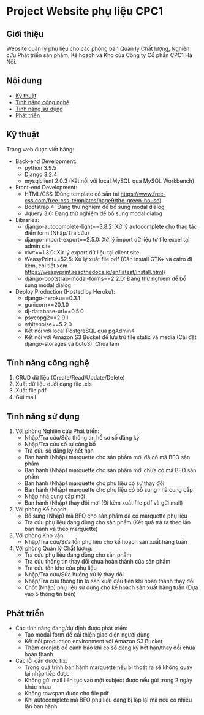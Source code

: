 # Project Website phụ liệu CPC1

## Giới thiệu
Website quản lý phụ liệu cho các phòng ban Quản lý Chất lượng, Nghiên cứu Phát triển sản phẩm, Kế hoạch và Kho của Công ty Cổ phần CPC1 Hà Nội.

## Nội dung
* [Kỹ thuật](#kythuat)
* [Tính năng công nghệ](#congnghe)
* [Tính năng sử dụng](#sudung)
* [Phát triển](#phattrien)

<a name="kythuat"/></a>
## Kỹ thuật
Trang web được viết bằng:
* Back-end Development:
  * python 3.9.5
  * Django 3.2.4
  * mysqlclient 2.0.3 (Kết nối với local MySQL qua MySQL Workbench)  
* Front-end Development:
  * HTML/CSS (Dùng template có sẵn tại https://www.free-css.com/free-css-templates/page9/the-green-house)
  * Bootstrap 4: Đang thử nghiệm để bổ sung modal dialog
  * Jquery 3.6: Đang thử nghiệm để bổ sung modal dialog
* Libraries:
  * django-autocomplete-light==3.8.2: Xử lý autocomplete cho thao tác điền form (Nhập/Tra cứu)
  * django-import-export==2.5.0: Xử lý import dữ liệu từ file excel tại admin site
  * xlwt==1.3.0: Xử lý export dữ liệu tại client site
  * WeasyPrint==52.5: Xử lý xuất file pdf (Cần install GTK+ và cairo đi kèm, chi tiết xem https://weasyprint.readthedocs.io/en/latest/install.html)
  * django-bootstrap-modal-forms==2.2.0: Đang thử nghiệm để bổ sung modal dialog
* Deploy Production (Hosted by Heroku):
  * django-heroku==0.3.1
  * gunicorn==20.1.0
  * dj-database-url==0.5.0
  * psycopg2==2.9.1
  * whitenoise==5.2.0
  * Kết nối với local PostgreSQL qua pgAdmin4
  * Kết nối với Amazon S3 Bucket để lưu trữ file static và media (Cài đặt django-storages và boto3): Chưa làm


<a name="congnghe"/></a>
## Tính năng công nghệ
1. CRUD dữ liệu (Create/Read/Update/Delete)
2. Xuất dữ liệu dưới dạng file .xls
3. Xuất file pdf
4. Gửi mail

<a name="sudung"/></a>
## Tính năng sử dụng
1. Với phòng Nghiên cứu Phát triển:
    *  Nhập/Tra cứu/Sửa thông tin hồ sơ số đăng ký
    *  Nhập/Tra cứu số tự công bố
    *  Tra cứu số đăng ký hết hạn
    *  Ban hành (Nhập) marquette cho sản phẩm mới đã có mã BFO sản phẩm
    *  Ban hành (Nhập) marquette cho sản phẩm mới chưa có mã BFO sản phẩm
    *  Ban hành (Nhập) marquette cho phụ liệu có sự thay đổi
    *  Ban hành (Nhập) marquette cho phụ liệu có bổ sung nhà cung cấp
    *  Nhập nhà cung cấp mới
    *  Ban hành (Nhập) thay đổi mới (Đi kèm xuất file pdf và gửi mail)
2. Với phòng Kế hoạch:
    * Bổ sung (Nhập) mã BFO cho sản phẩm đã có marquette phụ liệu
    * Tra cứu phụ liệu đang dùng cho sản phẩm (Kết quả trả ra theo lần ban hành và theo marquette)
3. Với phòng Kho vận:
    * Nhập/Tra cứu/Sửa tồn phụ liệu cho kế hoạch sản xuất hàng tuần
4. Với phòng Quản lý Chất lượng:
    * Tra cứu phụ liệu đang dùng cho sản phẩm
    * Tra cứu thông tin thay đổi chưa hoàn thành của sản phẩm
    * Tra cứu tồn kho của phụ liệu
    * Nhập/Tra cứu/Sửa hướng xử lý thay đổi
    * Nhập/Tra cứu thông tin lô sản xuất đầu tiên khi hoàn thành thay đổi
    * Chốt (Nhập) phụ liệu sử dụng cho kế hoạch sản xuất hàng tuần (Dựa vào 5 thông tin trên)

<a name="phattrien"/></a>
## Phát triển
* Các tính năng đang/dự định được phát triển:
  * Tạo modal form để cải thiện giao diện người dùng
  * Kết nối production environment với Amazon S3 Bucket
  * Thêm cronjob để cảnh báo khi có số đăng ký hết hạn/thay đổi chưa hoàn thành
* Các lỗi cần được fix:
  * Trong quá trình ban hành marquette nếu bị thoát ra sẽ không quay lại nhập tiếp được
  * Không gửi mail liên tục vào một subject được nếu gửi trong 2 ngày khác nhau
  * Không rowspan được cho file pdf
  * Khi autocomplete mã BFO phụ liệu đang bị lặp lại mã nếu có nhiều lần ban hành

